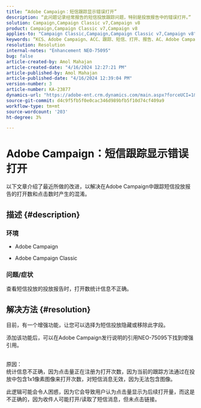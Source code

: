 ```yaml
---
title: “Adobe Campaign：短信跟踪显示错误打开”
description: “此问题记录经常报告的短信投放跟踪问题，特别是投放报告中的错误打开。”
solution: Campaign,Campaign Classic v7,Campaign v8
product: Campaign,Campaign Classic v7,Campaign v8
applies-to: "Campaign Classic,Campaign,Campaign Classic v7,Campaign v8"
keywords: “KCS、Adobe Campaign、ACC、跟踪、短信、打开、报告、AC、Adobe Campaign Classic、常见问题解答”
resolution: Resolution
internal-notes: "Enhancement NEO-75095"
bug: false
article-created-by: Amol Mahajan
article-created-date: "4/16/2024 12:27:21 PM"
article-published-by: Amol Mahajan
article-published-date: "4/16/2024 12:39:04 PM"
version-number: 3
article-number: KA-23877
dynamics-url: "https://adobe-ent.crm.dynamics.com/main.aspx?forceUCI=1&pagetype=entityrecord&etn=knowledgearticle&id=d3c5cca7-ecfb-ee11-a1fe-6045bd04ed02"
source-git-commit: d4c9f5fb5f0e0cac346d989bfb5f10d74cf409a9
workflow-type: tm+mt
source-wordcount: '203'
ht-degree: 3%

---
```


# Adobe Campaign：短信跟踪显示错误打开


以下文章介绍了最近所做的改进，以解决在Adobe Campaign中跟踪短信投放报告的打开数和点击数时产生的混淆。

## 描述 {#description}


### 环境

- Adobe Campaign


- Adobe Campaign Classic




### 问题/症状

查看短信投放的投放报告时，打开数统计信息不正确。


## 解决方法 {#resolution}


目前，有一个增强功能，让您可以选择为短信投放隐藏或移除此字段。

添加该功能后，可以在Adobe Campaign发行说明的引用NEO-75095下找到增强引用。


<br>原因：<br>
统计信息不正确，因为点击量正在注册为打开次数，因为当前的跟踪方法通过在投放中包含1x1像素图像来打开次数，对短信消息无效，因为无法包含图像。

此逻辑可能会令人困惑，因为它会导致用户认为点击量显示为后续打开量，而这是不正确的，因为收件人可能打开/读取了短信消息，但未点击链接。
